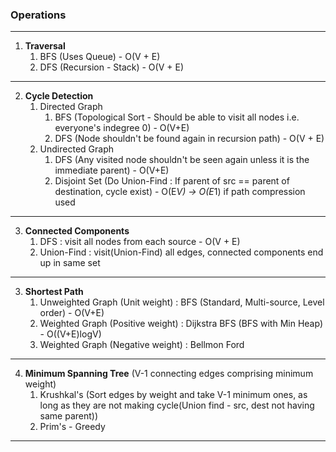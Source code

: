 ### Operations
---
1. **Traversal**
    1. BFS (Uses Queue) - O(V + E)
    2. DFS (Recursion - Stack) - O(V + E)
---
2. **Cycle Detection**
    1. Directed Graph
        1. BFS (Topological Sort - Should be able to visit all nodes i.e. everyone's indegree 0) - O(V+E)
        2. DFS (Node shouldn't be found again in recursion path) - O(V + E)
    2. Undirected Graph
        1. DFS (Any visited node shouldn't be seen again unless it is the immediate parent) - O(V+E)
        2. Disjoint Set (Do Union-Find : If parent of src == parent of destination, cycle exist) - O(E*V) -> O(E*1) if path compression used
---
3. **Connected Components**
    1. DFS : visit all nodes from each source - O(V + E)
    2. Union-Find : visit(Union-Find) all edges, connected components end up in same set
---
3. **Shortest Path**
    1. Unweighted Graph (Unit weight) : BFS (Standard, Multi-source, Level order) - O(V+E)
    2. Weighted Graph (Positive weight) : Dijkstra BFS (BFS with Min Heap) - O((V+E)logV)
    3. Weighted Graph (Negative weight) : Bellmon Ford
---
4. **Minimum Spanning Tree** (V-1 connecting edges comprising minimum weight)
    1. Krushkal's (Sort edges by weight and take V-1 minimum ones, as long as they are not making cycle(Union find - src, dest not having same parent))
    2. Prim's - Greedy
---
